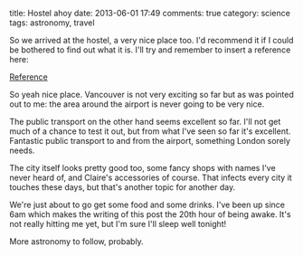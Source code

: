 title: Hostel ahoy
date: 2013-06-01 17:49
comments: true
category: science
tags: astronomy, travel

So we arrived at the hostel, a very nice place too. I'd recommend it if I could be bothered to find out what it is. I'll try and remember to insert a reference here:

[Reference](http://www.hihostels.ca/westerncanada/170/hi-vancouver_central.hostel)


So yeah nice place. Vancouver is not very exciting so far but as was pointed out to me: the area around the airport is never going to be very nice.

The public transport on the other hand seems excellent so far. I'll not get much of a chance to test it out, but from what I've seen so far it's excellent. Fantastic public transport to and from the airport, something London sorely needs.

The city itself looks pretty good too, some fancy shops with names I've never heard of, and Claire's accessories of course. That infects every city it touches these days, but that's another topic for another day.

We're just about to go get some food and some drinks. I've been up since 6am which makes the writing of this post the 20th hour of being awake. It's not really hitting me yet, but I'm sure I'll sleep well tonight!

More astronomy to follow, probably.

